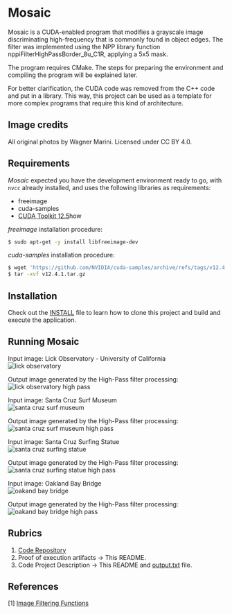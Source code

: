 # Mosaic

Mosaic is a CUDA-enabled program that modifies a grayscale image discriminating high-frequency that is commonly found in object edges. 
The filter was implemented using the NPP library function nppiFilterHighPassBorder_8u_C1R, applying a 5x5 mask.

The program requires CMake. The steps for preparing the environment and compiling the program will be explained later. 

For better clarification, the CUDA code was removed from the C++ code and put in a library. This way, this project can be used as a template for more complex programs that require this kind of architecture.

## Image credits

All original photos by Wagner Marini. Licensed under CC BY 4.0.  

## Requirements

*Mosaic* expected you have the development environment ready to go, with `nvcc` already installed, and uses the following libraries as requirements:

- freeimage
- cuda-samples
- [CUDA Toolkit 12.5](https://developer.nvidia.com/cuda-downloads?target_os=Linux&target_arch=x86_64&Distribution=Ubuntu&target_version=22.04&target_type=deb_network)how

*freeimage* installation procedure:  

```bash
$ sudo apt-get -y install libfreeimage-dev
```

*cuda-samples* installation procedure:

```bash
$ wget 'https://github.com/NVIDIA/cuda-samples/archive/refs/tags/v12.4.1.tar.gz'
$ tar -xvf v12.4.1.tar.gz
```

## Installation

Check out the [INSTALL](https://github.com/wmarini/mosaic/blob/main/INSTALL.md) file to learn how to clone this project and build and execute the application.

## Running Mosaic

Input image: Lick Observatory - University of California  
![lick observatory](https://github.com/wmarini/mosaic/blob/main/data/DSC06580.jpg)  

Output image generated by the High-Pass filter processing:  
![lick observatory high pass](https://github.com/wmarini/mosaic/blob/main/data/DSC06580_out.jpg)  

Input image: Santa Cruz Surf Museum  
![santa cruz surf museum](https://github.com/wmarini/mosaic/blob/main/data/DSC06609.jpg)  

Output image generated by the High-Pass filter processing:  
![santa cruz surf museum high pass](https://github.com/wmarini/mosaic/blob/main/data/DSC06609_out.jpg)  

Input image: Santa Cruz Surfing Statue  
![santa cruz surfing statue](https://github.com/wmarini/mosaic/blob/main/data/DSC06628.jpg)  

Output image generated by the High-Pass filter processing:  
![santa cruz surfing statue high pass](https://github.com/wmarini/mosaic/blob/main/data/DSC06628_out.jpg)  

Input image: Oakland Bay Bridge  
![oakand bay bridge](https://github.com/wmarini/mosaic/blob/main/data/DSC06834.jpg)  

Output image generated by the High-Pass filter processing:  
![oakand bay bridge high pass](https://github.com/wmarini/mosaic/blob/main/data/DSC06834_out.jpg)  


## Rubrics

1. [Code Repository](https://github.com/wmarini/mosaic)
1. Proof of execution artifacts &rarr; This README.
1. Code Project Description &rarr; This README and [output.txt](https://github.com/wmarini/mosaic/blob/main/output.txt) file.

## References

[1] [Image Filtering Functions](https://docs.nvidia.com/cuda/npp/image_filtering_functions.html)
